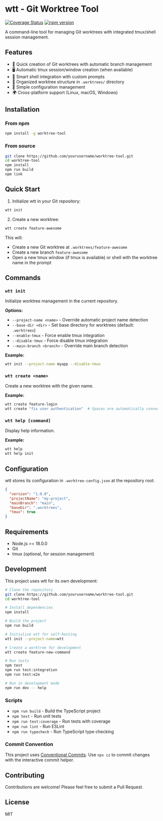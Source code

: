 # wtt - Git Worktree Tool

[![Coverage Status](https://coveralls.io/repos/github/apowers313/worktree-tool/badge.svg?branch=master)](https://coveralls.io/github/apowers313/worktree-tool?branch=master)
[![npm version](https://badge.fury.io/js/worktree-tool.svg)](https://www.npmjs.com/package/worktree-tool)

A command-line tool for managing Git worktrees with integrated tmux/shell session management.

## Features

- 🚀 Quick creation of Git worktrees with automatic branch management
- 🖥️ Automatic tmux session/window creation (when available)
- 🐚 Smart shell integration with custom prompts
- 📁 Organized worktree structure in `.worktrees/` directory
- 🔧 Simple configuration management
- 🌍 Cross-platform support (Linux, macOS, Windows)

## Installation

### From npm

```bash
npm install -g worktree-tool
```

### From source

```bash
git clone https://github.com/yourusername/worktree-tool.git
cd worktree-tool
npm install
npm run build
npm link
```

## Quick Start

1. Initialize wtt in your Git repository:

```bash
wtt init
```

2. Create a new worktree:

```bash
wtt create feature-awesome
```

This will:
- Create a new Git worktree at `.worktrees/feature-awesome`
- Create a new branch `feature-awesome`
- Open a new tmux window (if tmux is available) or shell with the worktree name in the prompt

## Commands

### `wtt init`

Initialize worktree management in the current repository.

**Options:**
- `--project-name <name>` - Override automatic project name detection
- `--base-dir <dir>` - Set base directory for worktrees (default: `.worktrees`)
- `--enable-tmux` - Force enable tmux integration
- `--disable-tmux` - Force disable tmux integration
- `--main-branch <branch>` - Override main branch detection

**Example:**
```bash
wtt init --project-name myapp --disable-tmux
```

### `wtt create <name>`

Create a new worktree with the given name.

**Example:**
```bash
wtt create feature-login
wtt create "fix user authentication"  # Spaces are automatically converted to hyphens
```

### `wtt help [command]`

Display help information.

**Example:**
```bash
wtt help
wtt help init
```

## Configuration

wtt stores its configuration in `.worktree-config.json` at the repository root:

```json
{
  "version": "1.0.0",
  "projectName": "my-project",
  "mainBranch": "main",
  "baseDir": ".worktrees",
  "tmux": true
}
```

## Requirements

- Node.js >= 18.0.0
- Git
- tmux (optional, for session management)

## Development

This project uses wtt for its own development:

```bash
# Clone the repository
git clone https://github.com/yourusername/worktree-tool.git
cd worktree-tool

# Install dependencies
npm install

# Build the project
npm run build

# Initialize wtt for self-hosting
wtt init --project-name=wtt

# Create a worktree for development
wtt create feature-new-command

# Run tests
npm test
npm run test:integration
npm run test:e2e

# Run in development mode
npm run dev -- help
```

### Scripts

- `npm run build` - Build the TypeScript project
- `npm test` - Run unit tests
- `npm run test:coverage` - Run tests with coverage
- `npm run lint` - Run ESLint
- `npm run typecheck` - Run TypeScript type checking

### Commit Convention

This project uses [Conventional Commits](https://www.conventionalcommits.org/). Use `npx cz` to commit changes with the interactive commit helper.

## Contributing

Contributions are welcome! Please feel free to submit a Pull Request.

## License

MIT
